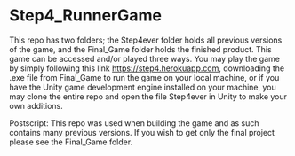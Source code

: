 # Step4_RunnerGame
This repo has two folders; the Step4ever folder holds all previous versions of the game, and the Final_Game folder holds the finished product. This game can be accessed and/or played three ways. You may play the game by simply following this link https://step4.herokuapp.com, downloading the .exe file from Final_Game to run the game on your local machine, or if you have the Unity game development engine installed on your machine, you may clone the entire repo and open the file Step4ever in Unity to make your own additions.

Postscript: This repo was used when building the game and as such contains many previous versions. If you wish to get only the final project please see the Final_Game folder.
